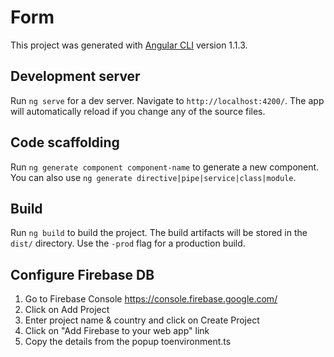 # Form

This project was generated with [Angular CLI](https://github.com/angular/angular-cli) version 1.1.3.

## Development server

Run `ng serve` for a dev server. Navigate to `http://localhost:4200/`. The app will automatically reload if you change any of the source files.

## Code scaffolding

Run `ng generate component component-name` to generate a new component. You can also use `ng generate directive|pipe|service|class|module`.

## Build

Run `ng build` to build the project. The build artifacts will be stored in the `dist/` directory. Use the `-prod` flag for a production build.

## Configure Firebase DB
1. Go to Firebase Console https://console.firebase.google.com/
2. Click on Add Project                        
3. Enter project name & country and click on Create Project                        
4. Click on "Add Firebase to your web app" link                        
5. Copy the details from the popup toenvironment.ts
